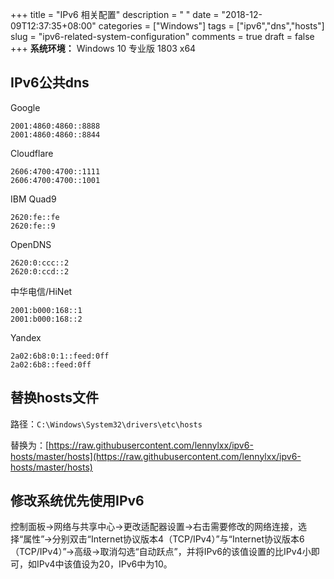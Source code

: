+++
title = "IPv6 相关配置"
description = " "
date = "2018-12-09T12:37:35+08:00"
categories = ["Windows"]
tags = ["ipv6","dns","hosts"]
slug = "ipv6-related-system-configuration"
comments = true
draft = false
+++
**系统环境：** Windows 10 专业版 1803 x64

## IPv6公共dns

Google

```
2001:4860:4860::8888
2001:4860:4860::8844
```

Cloudflare

```
2606:4700:4700::1111
2606:4700:4700::1001
```

IBM Quad9

```
2620:fe::fe
2620:fe::9
```

OpenDNS

```
2620:0:ccc::2
2620:0:ccd::2
```

中华电信/HiNet

```
2001:b000:168::1
2001:b000:168::2
```

Yandex

```
2a02:6b8:0:1::feed:0ff
2a02:6b8::feed:0ff
```

## 替换hosts文件

路径：`C:\Windows\System32\drivers\etc\hosts`

替换为：[https://raw.githubusercontent.com/lennylxx/ipv6-hosts/master/hosts](https://raw.githubusercontent.com/lennylxx/ipv6-hosts/master/hosts)

## 修改系统优先使用IPv6

控制面板->网络与共享中心->更改适配器设置->右击需要修改的网络连接，选择“属性”->分别双击“Internet协议版本4（TCP/IPv4）”与“Internet协议版本6（TCP/IPv4）”->高级->取消勾选“自动跃点”，并将IPv6的该值设置的比IPv4小即可，如IPv4中该值设为20，IPv6中为10。